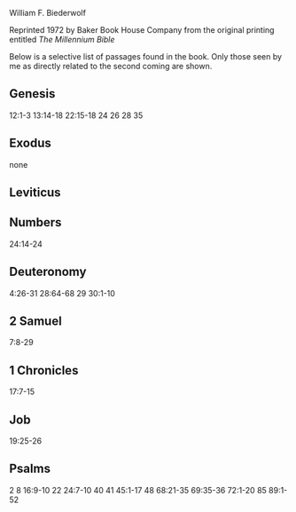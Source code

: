 William F. Biederwolf

Reprinted 1972
by Baker Book House Company
from the original printing
entitled *The Millennium Bible*

Below is a selective list of passages found in the book. 
Only those seen by me as directly related to the second coming are shown.
## Genesis
12:1-3
13:14-18
22:15-18
24
26
28
35
## Exodus
none
## Leviticus
## Numbers
24:14-24
## Deuteronomy
4:26-31
28:64-68
29
30:1-10
## 2 Samuel
7:8-29
## 1 Chronicles
17:7-15
## Job
19:25-26
## Psalms
2
8
16:9-10
22
24:7-10
40
41
45:1-17
48
68:21-35
69:35-36
72:1-20
85
89:1-52



